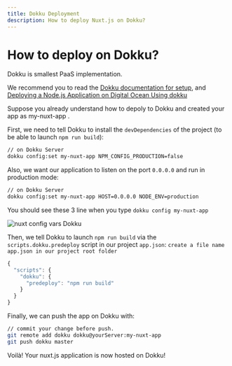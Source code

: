 ```yaml
---
title: Dokku Deployment
description: How to deploy Nuxt.js on Dokku?
---
```


# How to deploy on Dokku?

Dokku is smallest PaaS implementation.

We recommend you to read the [Dokku documentation for setup](http://dokku.viewdocs.io/dokku/getting-started/installation/), and [Deploying a Node.js Application on Digital Ocean Using dokku](http://jakeklassen.com/post/deploying-a-node-app-on-digital-ocean-using-dokku/)

Suppose you already understand how to depoly to Dokku and created your app as my-nuxt-app .

First, we need to tell Dokku to install the `devDependencies` of the project (to be able to launch `npm run build`):
```bash
// on Dokku Server
dokku config:set my-nuxt-app NPM_CONFIG_PRODUCTION=false
```

Also, we want our application to listen on the port `0.0.0.0` and run in production mode:
```bash
// on Dokku Server
dokku config:set my-nuxt-app HOST=0.0.0.0 NODE_ENV=production
```

You should see these 3 line when you type `dokku config my-nuxt-app`

![nuxt config vars Dokku](https://i.imgur.com/9FNsaoQ.png)

Then, we tell Dokku to launch `npm run build` via the `scripts.dokku.predeploy` script in our project `app.json`:
`create a file name app.json in our project root folder`
```js
{
  "scripts": {
    "dokku": {
      "predeploy": "npm run build"
    }
  }
}
```

Finally, we can push the app on Dokku with:
```bash
// commit your change before push.
git remote add dokku dokku@yourServer:my-nuxt-app
git push dokku master
```

Voilà! Your nuxt.js application is now hosted on Dokku!
